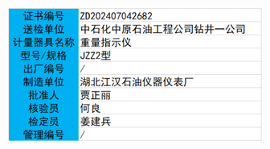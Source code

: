 <!DOCTYPE html>
<html lang="en">
<head>
    <meta charset="UTF-8">
    <meta name="viewport" content="width=device-width, initial-scale=1.0">
    <title>显示图片</title>
</head>
<body>
    <img src="a2.png" alt="图片">
</body>
</html>
